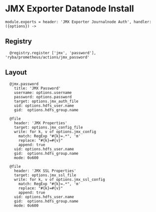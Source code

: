 
# JMX Exporter Datanode Install

    module.exports = header: 'JMX Exporter Journalnode Auth', handler: ({options}) ->

## Registry

      @registry.register ['jmx', 'password'], 'ryba/prometheus/actions/jmx_password'

## Layout

      @jmx.password
        title: 'JMX Password'
        username: options.username
        password: options.password
        target: options.jmx_auth_file
        uid: options.hdfs_user.name
        gid:  options.hdfs_group.name

      @file
        header: 'JMX Properties'
        target: options.jmx_config_file
        write: for k, v of options.jmx_config
          match: RegExp "#{k}=.*", 'm'
          replace: "#{k}=#{v}"
          append: true
        uid: options.hdfs_user.name
        gid:  options.hdfs_group.name
        mode: 0o600

      @file
        header: 'JMX SSL Properties'
        target: options.jmx_ssl_file
        write: for k, v of options.jmx_ssl_config
          match: RegExp "#{k}=.*", 'm'
          replace: "#{k}=#{v}"
          append: true
        uid: options.hdfs_user.name
        gid:  options.hdfs_group.name
        mode: 0o600
